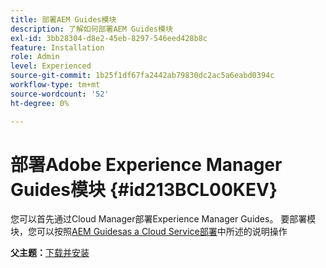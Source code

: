 ```yaml
---
title: 部署AEM Guides模块
description: 了解如何部署AEM Guides模块
exl-id: 3bb28304-d8e2-45eb-8297-546eed428b8c
feature: Installation
role: Admin
level: Experienced
source-git-commit: 1b25f1df67fa2442ab79830dc2ac5a6eabd0394c
workflow-type: tm+mt
source-wordcount: '52'
ht-degree: 0%

---
```


# 部署Adobe Experience Manager Guides模块 {#id213BCL00KEV}

您可以首先通过Cloud Manager部署Experience Manager Guides。 要部署模块，您可以按照[AEM Guidesas a Cloud Service部署](../release-info/deploy-xml-on-aemaacs.md)中所述的说明操作



**父主题：**&#x200B;[&#x200B;下载并安装](download-install.md)

